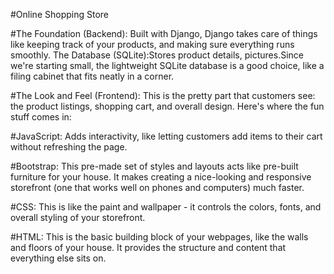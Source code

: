 #Online Shopping Store

#The Foundation (Backend): 
Built with Django, Django takes care of things like keeping track of your products, and making sure everything runs smoothly.
The Database (SQLite):Stores product details, pictures.Since we're starting small, the lightweight SQLite database is a good choice, like a filing cabinet that fits neatly in a corner.

#The Look and Feel (Frontend): 
This is the pretty part that customers see: the product listings, shopping cart, and overall design. Here's where the fun stuff comes in:

#JavaScript: 
Adds interactivity, like letting customers add items to their cart without refreshing the page.

#Bootstrap: 
This pre-made set of styles and layouts acts like pre-built furniture for your house. It makes creating a nice-looking and responsive storefront (one that works well on phones and computers) much faster.

#CSS: 
This is like the paint and wallpaper - it controls the colors, fonts, and overall styling of your storefront.

#HTML: 
This is the basic building block of your webpages, like the walls and floors of your house. It provides the structure and content that everything else sits on.



